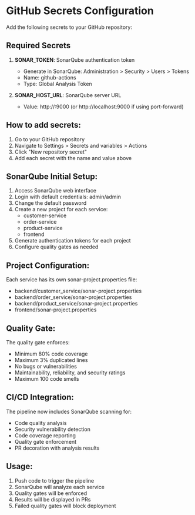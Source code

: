 ﻿# GitHub Secrets Configuration

Add the following secrets to your GitHub repository:

## Required Secrets

1. **SONAR_TOKEN**: SonarQube authentication token
   - Generate in SonarQube: Administration > Security > Users > Tokens
   - Name: github-actions
   - Type: Global Analysis Token

2. **SONAR_HOST_URL**: SonarQube server URL
   - Value: http://:9000 (or http://localhost:9000 if using port-forward)

## How to add secrets:

1. Go to your GitHub repository
2. Navigate to Settings > Secrets and variables > Actions
3. Click "New repository secret"
4. Add each secret with the name and value above

## SonarQube Initial Setup:

1. Access SonarQube web interface
2. Login with default credentials: admin/admin
3. Change the default password
4. Create a new project for each service:
   - customer-service
   - order-service
   - product-service
   - frontend
5. Generate authentication tokens for each project
6. Configure quality gates as needed

## Project Configuration:

Each service has its own sonar-project.properties file:
- backend/customer_service/sonar-project.properties
- backend/order_service/sonar-project.properties
- backend/product_service/sonar-project.properties
- frontend/sonar-project.properties

## Quality Gate:

The quality gate enforces:
- Minimum 80% code coverage
- Maximum 3% duplicated lines
- No bugs or vulnerabilities
- Maintainability, reliability, and security ratings
- Maximum 100 code smells

## CI/CD Integration:

The pipeline now includes SonarQube scanning for:
- Code quality analysis
- Security vulnerability detection
- Code coverage reporting
- Quality gate enforcement
- PR decoration with analysis results

## Usage:

1. Push code to trigger the pipeline
2. SonarQube will analyze each service
3. Quality gates will be enforced
4. Results will be displayed in PRs
5. Failed quality gates will block deployment

